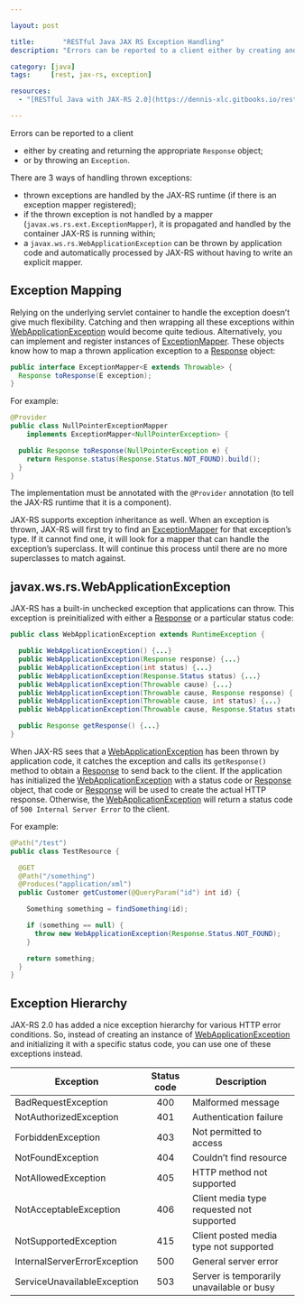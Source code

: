 ```yaml
---

layout: post

title:       "RESTful Java JAX RS Exception Handling"
description: "Errors can be reported to a client either by creating and returning the appropriate Response object or by throwing an Exception."

category: [java]
tags:     [rest, jax-rs, exception]

resources:
  - "[RESTful Java with JAX-RS 2.0](https://dennis-xlc.gitbooks.io/restful-java-with-jax-rs-2-0-en/cn/)"

---
```



Errors can be reported to a client
- either by creating and returning the appropriate `Response` object;
- or by throwing an `Exception`.

There are 3 ways of handling thrown exceptions:
- thrown exceptions are handled by the JAX-RS runtime (if there is an exception mapper registered);
- if the thrown exception is not handled by a mapper (`javax.ws.rs.ext.ExceptionMapper`), it is propagated and handled by the container JAX-RS is running within;
- a `javax.ws.rs.WebApplicationException` can be thrown by application code and automatically processed by JAX-RS without having to write an explicit mapper.


## Exception Mapping

Relying on the underlying servlet container to handle the exception doesn’t give much flexibility. Catching and then wrapping all these exceptions within [WebApplicationException] would become quite tedious. Alternatively, you can implement and register instances of [ExceptionMapper]. These objects know how to map a thrown application exception to a [Response] object:

```java
public interface ExceptionMapper<E extends Throwable> {
  Response toResponse(E exception);
}
```

For example:

```java
@Provider
public class NullPointerExceptionMapper
    implements ExceptionMapper<NullPointerException> {

  public Response toResponse(NullPointerException e) {
    return Response.status(Response.Status.NOT_FOUND).build();
  }
}
```

The implementation must be annotated with the `@Provider` annotation (to tell the JAX-RS runtime that it is a component).

JAX-RS supports exception inheritance as well. When an exception is thrown, JAX-RS will first try to find an [ExceptionMapper] for that exception’s type. If it cannot find one, it will look for a mapper that can handle the exception’s superclass. It will continue this process until there are no more superclasses to match against.


## javax.ws.rs.WebApplicationException

JAX-RS has a built-in unchecked exception that applications can throw. This exception is preinitialized with either a [Response] or a particular status code:

```java
public class WebApplicationException extends RuntimeException {

  public WebApplicationException() {...}
  public WebApplicationException(Response response) {...}
  public WebApplicationException(int status) {...}
  public WebApplicationException(Response.Status status) {...}
  public WebApplicationException(Throwable cause) {...}
  public WebApplicationException(Throwable cause, Response response) {...}
  public WebApplicationException(Throwable cause, int status) {...}
  public WebApplicationException(Throwable cause, Response.Status status) {...}

  public Response getResponse() {...}
}
```

When JAX-RS sees that a [WebApplicationException] has been thrown by application code, it catches the exception and calls its `getResponse()` method to obtain a [Response] to send back to the client.
If the application has initialized the [WebApplicationException] with a status code or [Response] object, that code or [Response] will be used to create the actual HTTP response. Otherwise, the [WebApplicationException] will return a status code of `500 Internal Server Error` to the client.

For example:

```java
@Path("/test")
public class TestResource {

  @GET
  @Path("/something")
  @Produces("application/xml")
  public Customer getCustomer(@QueryParam("id") int id) {

    Something something = findSomething(id);

    if (something == null) {
      throw new WebApplicationException(Response.Status.NOT_FOUND);
    }

    return something;
  }
}
```


## Exception Hierarchy

JAX-RS 2.0 has added a nice exception hierarchy for various HTTP error conditions.
So, instead of creating an instance of [WebApplicationException] and initializing it with a specific status code, you can use one of these exceptions instead.

|Exception                     | Status code | Description                               |
|------------------------------|:-----------:|-------------------------------------------|
| BadRequestException          | 400         | Malformed message                         |
| NotAuthorizedException       | 401         | Authentication failure                    |
| ForbiddenException           | 403         | Not permitted to access                   |
| NotFoundException            | 404         | Couldn’t find resource                    |
| NotAllowedException          | 405         | HTTP method not supported                 |
| NotAcceptableException       | 406         | Client media type requested not supported |
| NotSupportedException        | 415         | Client posted media type not supported    |
| InternalServerErrorException | 500         | General server error                      |
| ServiceUnavailableException  | 503         | Server is temporarily unavailable or busy |


[Response]: https://docs.oracle.com/javaee/7/api/javax/ws/rs/core/Response.html
[ExceptionMapper]: https://docs.oracle.com/javaee/7/api/javax/ws/rs/ext/ExceptionMapper.html
[WebApplicationException]: https://docs.oracle.com/javaee/7/api/javax/ws/rs/WebApplicationException.html
